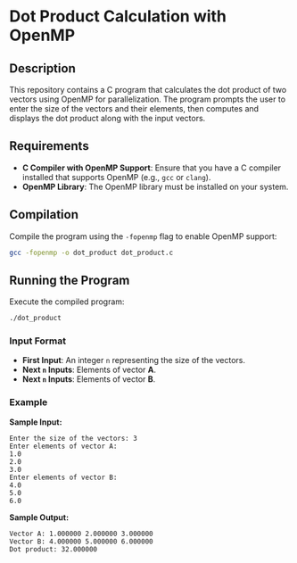 # Dot Product Calculation with OpenMP

## Description

This repository contains a C program that calculates the dot product of two vectors using OpenMP for parallelization. The program prompts the user to enter the size of the vectors and their elements, then computes and displays the dot product along with the input vectors.

## Requirements

- **C Compiler with OpenMP Support**: Ensure that you have a C compiler installed that supports OpenMP (e.g., `gcc` or `clang`).
- **OpenMP Library**: The OpenMP library must be installed on your system.

## Compilation

Compile the program using the `-fopenmp` flag to enable OpenMP support:

```bash
gcc -fopenmp -o dot_product dot_product.c
```

## Running the Program

Execute the compiled program:

```bash
./dot_product
```

### Input Format

- **First Input**: An integer `n` representing the size of the vectors.
- **Next `n` Inputs**: Elements of vector **A**.
- **Next `n` Inputs**: Elements of vector **B**.

### Example

**Sample Input:**

```
Enter the size of the vectors: 3
Enter elements of vector A:
1.0
2.0
3.0
Enter elements of vector B:
4.0
5.0
6.0
```

**Sample Output:**

```
Vector A: 1.000000 2.000000 3.000000 
Vector B: 4.000000 5.000000 6.000000 
Dot product: 32.000000
```

